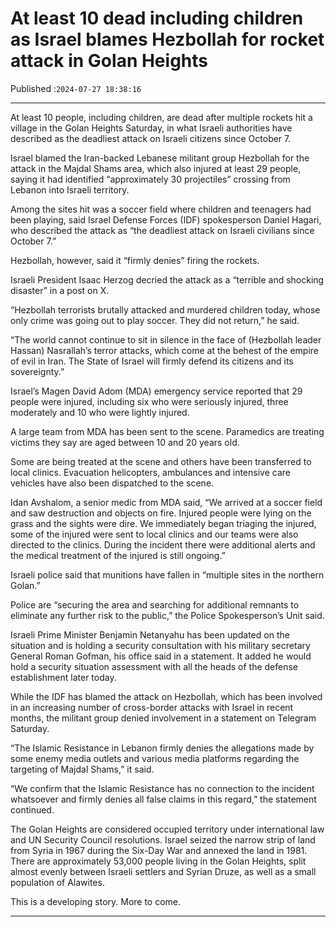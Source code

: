 # At least 10 dead including children as Israel blames Hezbollah for rocket attack in Golan Heights

Published :`2024-07-27 18:38:16`

---

At least 10 people, including children, are dead after multiple rockets hit a village in the Golan Heights Saturday, in what Israeli authorities have described as the deadliest attack on Israeli citizens since October 7.

Israel blamed the Iran-backed Lebanese militant group Hezbollah for the attack in the Majdal Shams area, which also injured at least 29 people, saying it had identified “approximately 30 projectiles” crossing from Lebanon into Israeli territory.

Among the sites hit was a soccer field where children and teenagers had been playing, said Israel Defense Forces (IDF) spokesperson Daniel Hagari, who described the attack as “the deadliest attack on Israeli civilians since October 7.”

Hezbollah, however, said it “firmly denies” firing the rockets.

Israeli President Isaac Herzog decried the attack as a “terrible and shocking disaster” in a post on X.

“Hezbollah terrorists brutally attacked and murdered children today, whose only crime was going out to play soccer. They did not return,” he said.

“The world cannot continue to sit in silence in the face of (Hezbollah leader Hassan) Nasrallah’s terror attacks, which come at the behest of the empire of evil in Iran. The State of Israel will firmly defend its citizens and its sovereignty.”

Israel’s Magen David Adom (MDA) emergency service reported that 29 people were injured, including six who were seriously injured, three moderately and 10 who were lightly injured.

A large team from MDA has been sent to the scene. Paramedics are treating victims they say are aged between 10 and 20 years old.

Some are being treated at the scene and others have been transferred to local clinics. Evacuation helicopters, ambulances and intensive care vehicles have also been dispatched to the scene.

Idan Avshalom, a senior medic from MDA said, “We arrived at a soccer field and saw destruction and objects on fire. Injured people were lying on the grass and the sights were dire. We immediately began triaging the injured, some of the injured were sent to local clinics and our teams were also directed to the clinics. During the incident there were additional alerts and the medical treatment of the injured is still ongoing.”

Israeli police said that munitions have fallen in “multiple sites in the northern Golan.”

Police are “securing the area and searching for additional remnants to eliminate any further risk to the public,” the Police Spokesperson’s Unit said.

Israeli Prime Minister Benjamin Netanyahu has been updated on the situation and is holding a security consultation with his military secretary General Roman Gofman, his office said in a statement. It added he would hold a security situation assessment with all the heads of the defense establishment later today.

While the IDF has blamed the attack on Hezbollah, which has been involved in an increasing number of cross-border attacks with Israel in recent months, the militant group denied involvement in a statement on Telegram Saturday.

“The Islamic Resistance in Lebanon firmly denies the allegations made by some enemy media outlets and various media platforms regarding the targeting of Majdal Shams,” it said.

“We confirm that the Islamic Resistance has no connection to the incident whatsoever and firmly denies all false claims in this regard,” the statement continued.

The Golan Heights are considered occupied territory under international law and UN Security Council resolutions. Israel seized the narrow strip of land from Syria in 1967 during the Six-Day War and annexed the land in 1981. There are approximately 53,000 people living in the Golan Heights, split almost evenly between Israeli settlers and Syrian Druze, as well as a small population of Alawites.

This is a developing story. More to come.

---

